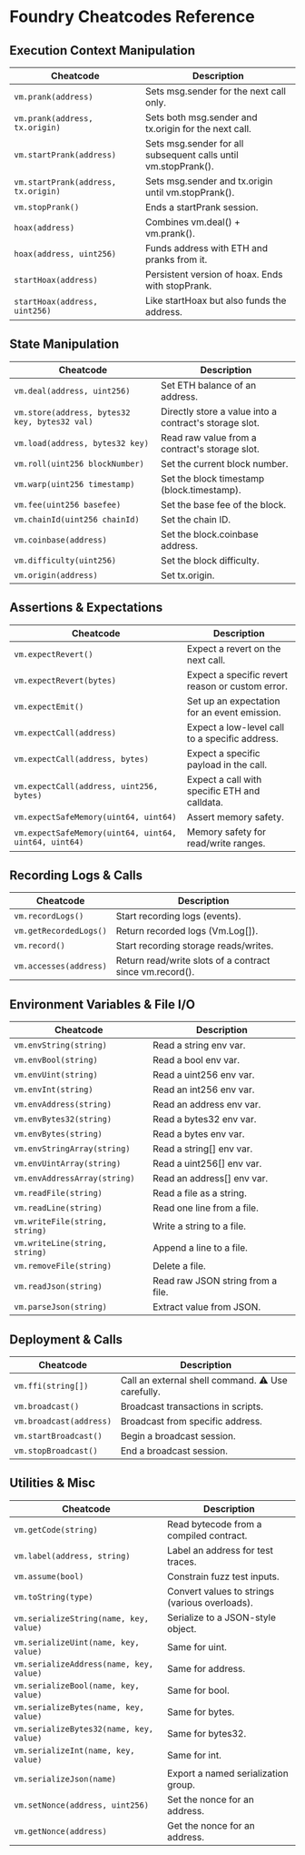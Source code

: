 # Foundry Cheatcodes Reference

## Execution Context Manipulation

| Cheatcode | Description |
|-----------|-------------|
| `vm.prank(address)` | Sets msg.sender for the next call only. |
| `vm.prank(address, tx.origin)` | Sets both msg.sender and tx.origin for the next call. |
| `vm.startPrank(address)` | Sets msg.sender for all subsequent calls until vm.stopPrank(). |
| `vm.startPrank(address, tx.origin)` | Sets msg.sender and tx.origin until vm.stopPrank(). |
| `vm.stopPrank()` | Ends a startPrank session. |
| `hoax(address)` | Combines vm.deal() + vm.prank(). |
| `hoax(address, uint256)` | Funds address with ETH and pranks from it. |
| `startHoax(address)` | Persistent version of hoax. Ends with stopPrank. |
| `startHoax(address, uint256)` | Like startHoax but also funds the address. |

## State Manipulation

| Cheatcode | Description |
|-----------|-------------|
| `vm.deal(address, uint256)` | Set ETH balance of an address. |
| `vm.store(address, bytes32 key, bytes32 val)` | Directly store a value into a contract's storage slot. |
| `vm.load(address, bytes32 key)` | Read raw value from a contract's storage slot. |
| `vm.roll(uint256 blockNumber)` | Set the current block number. |
| `vm.warp(uint256 timestamp)` | Set the block timestamp (block.timestamp). |
| `vm.fee(uint256 basefee)` | Set the base fee of the block. |
| `vm.chainId(uint256 chainId)` | Set the chain ID. |
| `vm.coinbase(address)` | Set the block.coinbase address. |
| `vm.difficulty(uint256)` | Set the block difficulty. |
| `vm.origin(address)` | Set tx.origin. |

## Assertions & Expectations

| Cheatcode | Description |
|-----------|-------------|
| `vm.expectRevert()` | Expect a revert on the next call. |
| `vm.expectRevert(bytes)` | Expect a specific revert reason or custom error. |
| `vm.expectEmit()` | Set up an expectation for an event emission. |
| `vm.expectCall(address)` | Expect a low-level call to a specific address. |
| `vm.expectCall(address, bytes)` | Expect a specific payload in the call. |
| `vm.expectCall(address, uint256, bytes)` | Expect a call with specific ETH and calldata. |
| `vm.expectSafeMemory(uint64, uint64)` | Assert memory safety. |
| `vm.expectSafeMemory(uint64, uint64, uint64, uint64)` | Memory safety for read/write ranges. |

## Recording Logs & Calls

| Cheatcode | Description |
|-----------|-------------|
| `vm.recordLogs()` | Start recording logs (events). |
| `vm.getRecordedLogs()` | Return recorded logs (Vm.Log[]). |
| `vm.record()` | Start recording storage reads/writes. |
| `vm.accesses(address)` | Return read/write slots of a contract since vm.record(). |

## Environment Variables & File I/O

| Cheatcode | Description |
|-----------|-------------|
| `vm.envString(string)` | Read a string env var. |
| `vm.envBool(string)` | Read a bool env var. |
| `vm.envUint(string)` | Read a uint256 env var. |
| `vm.envInt(string)` | Read an int256 env var. |
| `vm.envAddress(string)` | Read an address env var. |
| `vm.envBytes32(string)` | Read a bytes32 env var. |
| `vm.envBytes(string)` | Read a bytes env var. |
| `vm.envStringArray(string)` | Read a string[] env var. |
| `vm.envUintArray(string)` | Read a uint256[] env var. |
| `vm.envAddressArray(string)` | Read an address[] env var. |
| `vm.readFile(string)` | Read a file as a string. |
| `vm.readLine(string)` | Read one line from a file. |
| `vm.writeFile(string, string)` | Write a string to a file. |
| `vm.writeLine(string, string)` | Append a line to a file. |
| `vm.removeFile(string)` | Delete a file. |
| `vm.readJson(string)` | Read raw JSON string from a file. |
| `vm.parseJson(string)` | Extract value from JSON. |

## Deployment & Calls

| Cheatcode | Description |
|-----------|-------------|
| `vm.ffi(string[])` | Call an external shell command. ⚠️ Use carefully. |
| `vm.broadcast()` | Broadcast transactions in scripts. |
| `vm.broadcast(address)` | Broadcast from specific address. |
| `vm.startBroadcast()` | Begin a broadcast session. |
| `vm.stopBroadcast()` | End a broadcast session. |

## Utilities & Misc

| Cheatcode | Description |
|-----------|-------------|
| `vm.getCode(string)` | Read bytecode from a compiled contract. |
| `vm.label(address, string)` | Label an address for test traces. |
| `vm.assume(bool)` | Constrain fuzz test inputs. |
| `vm.toString(type)` | Convert values to strings (various overloads). |
| `vm.serializeString(name, key, value)` | Serialize to a JSON-style object. |
| `vm.serializeUint(name, key, value)` | Same for uint. |
| `vm.serializeAddress(name, key, value)` | Same for address. |
| `vm.serializeBool(name, key, value)` | Same for bool. |
| `vm.serializeBytes(name, key, value)` | Same for bytes. |
| `vm.serializeBytes32(name, key, value)` | Same for bytes32. |
| `vm.serializeInt(name, key, value)` | Same for int. |
| `vm.serializeJson(name)` | Export a named serialization group. |
| `vm.setNonce(address, uint256)` | Set the nonce for an address. |
| `vm.getNonce(address)` | Get the nonce for an address. |